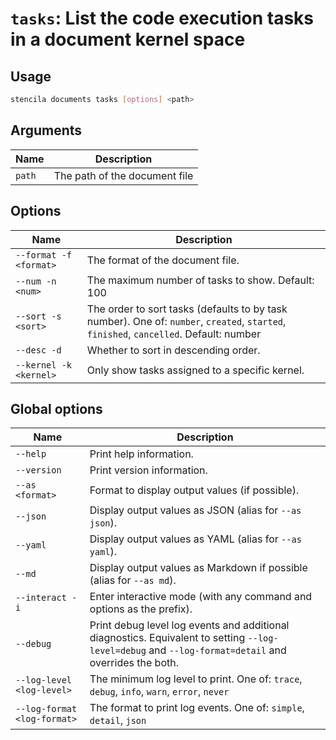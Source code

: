 <!-- Generated from doc comments in Rust. Do not edit. -->

# `tasks`: List the code execution tasks in a document kernel space

## Usage

```sh
stencila documents tasks [options] <path>
```




## Arguments

| Name | Description |
| --- | --- |
| `path` | The path of the document file |

## Options

| Name | Description |
| --- | --- |
| `--format -f <format>` | The format of the document file. |
| `--num -n <num>` | The maximum number of tasks to show. Default: 100 |
| `--sort -s <sort>` | The order to sort tasks (defaults to by task number). One of: `number`, `created`, `started`, `finished`, `cancelled`. Default: number |
| `--desc -d` | Whether to sort in descending order. |
| `--kernel -k <kernel>` | Only show tasks assigned to a specific kernel. |

## Global options

| Name | Description |
| --- | --- |
| `--help` | Print help information. |
| `--version` | Print version information. |
| `--as <format>` | Format to display output values (if possible). |
| `--json` | Display output values as JSON (alias for `--as json`). |
| `--yaml` | Display output values as YAML (alias for `--as yaml`). |
| `--md` | Display output values as Markdown if possible (alias for `--as md`). |
| `--interact -i` | Enter interactive mode (with any command and options as the prefix). |
| `--debug` | Print debug level log events and additional diagnostics. Equivalent to setting `--log-level=debug` and `--log-format=detail` and overrides the both. |
| `--log-level <log-level>` | The minimum log level to print. One of: `trace`, `debug`, `info`, `warn`, `error`, `never` |
| `--log-format <log-format>` | The format to print log events. One of: `simple`, `detail`, `json` |